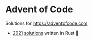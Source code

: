 # Advent of Code

Solutions for https://adventofcode.com

- [2021](https://adventofcode.com/2021) [solutions](/2021) written in Rust 🦀
